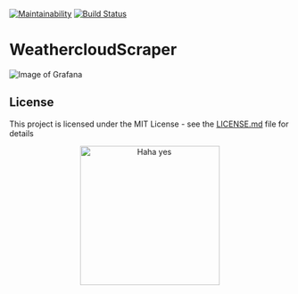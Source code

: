 [![Maintainability](https://api.codeclimate.com/v1/badges/01bcc2760cbb7968b02b/maintainability)](https://codeclimate.com/github/nimarion/WeathercloudScraper/maintainability)
[![Build Status](https://github.com/nimarion/WeathercloudScraper/workflows/Build/badge.svg?branch=master)](https://github.com/nimarion/WeathercloudScraper/actions)

# WeathercloudScraper

![Image of Grafana](https://i.imgur.com/sNFfbaS.png)

## License
This project is licensed under the MIT License - see the [LICENSE.md](LICENSE.md) file for details

<p align="center">
  <img alt="Haha yes " width="250px" src="https://i.imgur.com/5bXJeZt.png">
  <br>
</p>


